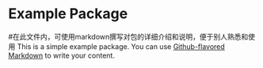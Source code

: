 # Example Package
#在此文件内，可使用markdown撰写对包的详细介绍和说明，便于别人熟悉和使用
This is a simple example package. You can use
[Github-flavored Markdown](https://guides.github.com/features/mastering-markdown/)
to write your content.